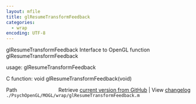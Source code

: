 ```yaml
---
layout: mfile
title: glResumeTransformFeedback
categories:
  - wrap
encoding: UTF-8
---
```


glResumeTransformFeedback  Interface to OpenGL function glResumeTransformFeedback  

usage:  glResumeTransformFeedback  

C function:  void glResumeTransformFeedback(void)  


<div class="code_header" style="text-align:right;">
  <span style="float:left;">Path&nbsp;&nbsp;</span> <span class="counter">Retrieve <a href=
  "https://raw.github.com/Psychtoolbox-3/Psychtoolbox-3/beta/./PsychOpenGL/MOGL/wrap/glResumeTransformFeedback.m">current version from GitHub</a> | View <a href=
  "https://github.com/Psychtoolbox-3/Psychtoolbox-3/commits/beta/./PsychOpenGL/MOGL/wrap/glResumeTransformFeedback.m">changelog</a></span>
</div>
<div class="code">
  <code>./PsychOpenGL/MOGL/wrap/glResumeTransformFeedback.m</code>
</div>
